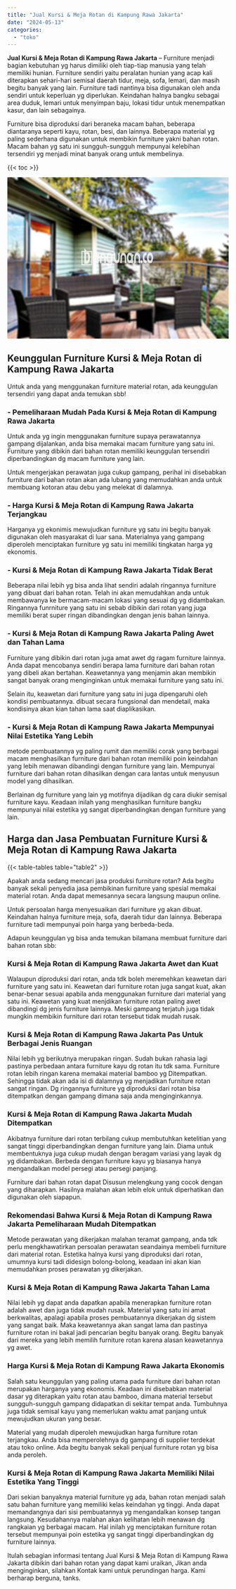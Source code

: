 ```yaml
---
title: "Jual Kursi & Meja Rotan di Kampung Rawa Jakarta"
date: "2024-05-13"
categories: 
  - "toko"
---
```


**Jual Kursi & Meja Rotan di Kampung Rawa Jakarta** – Furniture menjadi bagian kebutuhan yg harus dimiliki oleh tiap-tiap manusia yang telah memiliki hunian. Furniture sendiri yaitu peralatan hunian yang acap kali diterapkan sehari-hari semisal daerah tidur, meja, sofa, lemari, dan masih begitu banyak yang lain. Furniture tadi nantinya bisa digunakan oleh anda sendiri untuk keperluan yg diperlukan. Keindahan halnya bangku sebagai area duduk, lemari untuk menyimpan baju, lokasi tidur untuk menempatkan kasur, dan lain sebagainya.

Furniture bisa diproduksi dari beraneka macam bahan, beberapa diantaranya seperti kayu, rotan, besi, dan lainnya. Beberapa material yg paling sederhana digunakan untuk membikin furniture yakni bahan rotan. Macam bahan yg satu ini sungguh-sungguh mempunyai kelebihan tersendiri yg menjadi minat banyak orang untuk membelinya.

{{< toc >}}

![Jual Kursi & Meja Rotan di Kampung Rawa Jakarta](/images/kursi-meja-rotan-murah35.png)

## Keunggulan Furniture Kursi & Meja Rotan di Kampung Rawa Jakarta

Untuk anda yang menggunakan furniture material rotan, ada keunggulan tersendiri yang dapat anda temukan sbb!

### \- Pemeliharaan Mudah Pada Kursi & Meja Rotan di Kampung Rawa Jakarta

Untuk anda yg ingin menggunakan furniture supaya perawatannya gampang dijalankan, anda bisa memakai macam furniture yang satu ini. Furniture yang dibikin dari bahan rotan memiliki keunggulan tersendiri diperbandingkan dg macam furniture yang lain.

Untuk mengerjakan perawatan juga cukup gampang, perihal ini disebabkan furniture dari bahan rotan akan ada lubang yang memudahkan anda untuk membuang kotoran atau debu yang melekat di dalamnya.

### \- Harga Kursi & Meja Rotan di Kampung Rawa Jakarta Terjangkau

Harganya yg ekonimis mewujudkan furniture yg satu ini begitu banyak digunakan oleh masyarakat di luar sana. Materialnya yang gampang diperoleh menciptakan furniture yg satu ini memiliki tingkatan harga yg ekonomis.

### \- Kursi & Meja Rotan di Kampung Rawa Jakarta Tidak Berat

Beberapa nilai lebih yg bisa anda lihat sendiri adalah ringannya furniture yang dibuat dari bahan rotan. Telah ini akan memudahkan anda untuk membawanya ke bermacam-macam lokasi yang sesuai dg yg didambakan. Ringannya funrniture yang satu ini sebab dibikin dari rotan yang juga memiliki berat super ringan dibandingkan dengan jenis bahan lainnya.

### \- Kursi & Meja Rotan di Kampung Rawa Jakarta Paling Awet dan Tahan Lama

Furniture yang dibikin dari rotan juga amat awet dg ragam furniture lainnya. Anda dapat mencobanya sendiri berapa lama furniture dari bahan rotan yang dibeli akan bertahan. Keawetannya yang menjamin akan membikin sangat banyak orang menginginkan untuk memakai furniture yang satu ini.

Selain itu, keawetan dari furniture yang satu ini juga dipengaruhi oleh kondisi pembuatannya. dibuat secara fungsional dan mendetail, maka kondisinya akan kian tahan lama saat diaplikasikan.

### \- Kursi & Meja Rotan di Kampung Rawa Jakarta Mempunyai Nilai Estetika Yang Lebih

metode pembuatannya yg paling rumit dan memiliki corak yang berbagai macam menghasilkan furniture dari bahan rotan memiliki poin keindahan yang lebih menawan dibandingi dengan furniture yang lain. Mempunyai furniture dari bahan rotan dihasilkan dengan cara lantas untuk menyusun model yang dihasilkan.

Berlainan dg furniture yang lain yg motifnya dijadikan dg cara diukir semisal furniture kayu. Keadaan inilah yang menghasilkan furniture bangku mempunyai nilai estetika yg sangat diperbandingkan dengan furniture yang lain.

## Harga dan Jasa Pembuatan Furniture Kursi & Meja Rotan di Kampung Rawa Jakarta

{{< table-tables table="table2" >}}

Apakah anda sedang mencari jasa produksi furniture rotan? Ada begitu banyak sekali penyedia jasa pembikinan furniture yang spesial memakai material rotan. Anda dapat memesannya secara langsung maupun online.

Untuk persoalan harga menyesuaikan dari furniture yg akan dibuat. Keindahan halnya furniture meja, sofa, daerah tidur dan lainnya. Beberapa furniture tadi mempunyai poin harga yang berbeda-beda.

Adapun keunggulan yg bisa anda temukan bilamana membuat furniture dari bahan rotan sbb:

### Kursi & Meja Rotan di Kampung Rawa Jakarta Awet dan Kuat

Walaupun diproduksi dari rotan, anda tdk boleh meremehkan keawetan dari furniture yang satu ini. Keawetan dari furniture rotan juga sangat kuat, akan benar-benar sesuai apabila anda menggunakan furniture dari material yang satu ini. Keawetan yang kuat menjdikan furniture rotan paling awet dibandingi dg jenis furniture lainnya. Meski gampang terjatuh juga tidak mungkin membikin furniture dari rotan tersebut tidak mudah rusak.

### Kursi & Meja Rotan di Kampung Rawa Jakarta Pas Untuk Berbagai Jenis Ruangan

Nilai lebih yg berikutnya merupakan ringan. Sudah bukan rahasia lagi pastinya perbedaan antara furniture kayu dg rotan itu tdk sama. Furniture rotan lebih ringan karena memakai material bamboo yg Ditempatkan. Sehingga tidak akan ada isi di dalamnya yg menjadikan furniture rotan sangat ringan. Dg ringannya furniture yg diproduksi dari rotan bisa ditempatkan dengan gampang dimana saja anda menginginkannya.

### Kursi & Meja Rotan di Kampung Rawa Jakarta Mudah Ditempatkan

Akibatnya furniture dari rotan terbilang cukup membutuhkan ketelitian yang sangat tinggi diperbandingkan dengan furniture yang lain. Diama untuk membentuknya juga cukup mudah dengan beragam variasi yang layak dg yg didambakan. Berbeda dengan furniture kayu yg biasanya hanya mengandalkan model persegi atau persegi panjang.

Furniture dari bahan rotan dapat Disusun melengkung yang cocok dengan yang diharapkan. Hasilnya malahan akan lebih elok untuk diperhatikan dan digunakan oleh siapapun.

### Rekomendasi Bahwa Kursi & Meja Rotan di Kampung Rawa Jakarta Pemeliharaan Mudah Ditempatkan

Metode perawatan yang dikerjakan malahan teramat gampang, anda tdk perlu mengkhawatirkan persoalan perawatan seandainya membeli furniture dari material rotan. Estetika halnya kursi yang diproduksi dari rotan, umumnya kursi tadi didesign bolong-bolong, keadaan ini akan kian memudahkan proses perawatan yg dikerjakan.

### Kursi & Meja Rotan di Kampung Rawa Jakarta Tahan Lama

Nilai lebih yg dapat anda dapatkan apabila menerapkan furniture rotan adalah awet dan juga tidak mudah rusak. Material yang satu ini amat berkwalitas, apalagi apabila proses pembuatannya dikerjakan dg sistem yang sangat baik. Maka keawetannya akan sangat lama dan pastinya furniture rotan ini bakal jadi pencarian begitu banyak orang. Begitu banyak dari mereka yang lebih memilih furniture rotan karena alasan keawetannya yg awet.

### Harga Kursi & Meja Rotan di Kampung Rawa Jakarta Ekonomis

Salah satu keunggulan yang paling utama pada furniture dari bahan rotan merupakan harganya yang ekonomis. Keadaan ini disebabkan material dasar yg diterapkan yaitu rotan atau bamboo, dimana material tersebut sungguh-sungguh gampang didapatkan di sekitar tempat anda. Tumbuhnya juga tidak semisal kayu yang memerlukan waktu amat panjang untuk mewujudkan ukuran yang besar.

Material yang mudah diperoleh mewujudkan harga furniture rotan terjangkau. Anda bisa memperolehnya dg gampang di supplier terdekat atau toko online. Ada begitu banyak sekali penjual furniture rotan yg bisa anda peroleh.

### Kursi & Meja Rotan di Kampung Rawa Jakarta Memiliki Nilai Estetika Yang Tinggi

Dari sekian banyaknya material furniture yg ada, bahan rotan menjadi salah satu bahan furniture yang memiliki kelas keindahan yg tinggi. Anda dapat memandangnya dari sisi pembuatannya yg mengandalkan konsep tangan langsung. Kesudahannya malahan akan kelihatan lebih menawan dg rangkaian yg berbagai macam. Hal inilah yg menciptakan furniture rotan tersebut mempunyai poin estetika yg sangat tinggi diperbandingkan dg furniture lainnya.

Itulah sebagian informasi tentang Jual Kursi & Meja Rotan di Kampung Rawa Jakarta dibikin dari bahan rotan yang dapat kami uraikan, Jikan anda menginginkan, silahkan Kontak kami untuk perundingan harga. Kami berharap berguna, tanks.
